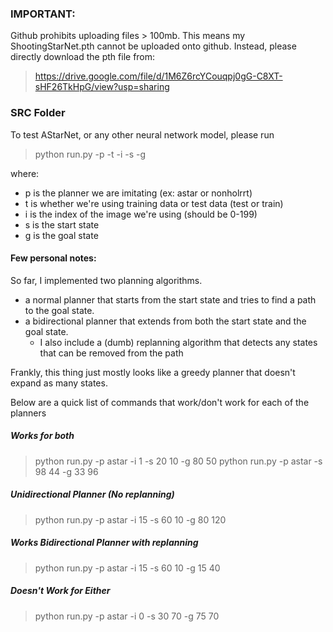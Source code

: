 ### IMPORTANT:

Github prohibits uploading files > 100mb. This means my ShootingStarNet.pth cannot be uploaded onto github. Instead, please directly download the pth file from:

> https://drive.google.com/file/d/1M6Z6rcYCouqpj0gG-C8XT-sHF26TkHpG/view?usp=sharing

### SRC Folder 

To test AStarNet, or any other neural network model, please run 

> python run.py -p -t -i -s -g

where:
- p is the planner we are imitating (ex: astar or nonholrrt)
- t is whether we're using training data or test data (test or train)
- i is the index of the image we're using (should be 0-199)
- s is the start state
- g is the goal state 

#### Few personal notes:

So far, I implemented two planning algorithms. 
- a normal planner that starts from the start state and tries to find a path to the goal state. 
- a bidirectional planner that extends from both the start state and the goal state.
  - I also include a (dumb) replanning algorithm that detects any states that can be removed from the path

Frankly, this thing just mostly looks like a greedy planner that doesn't expand as many states.

Below are a quick list of commands that work/don't work for each of the planners 

##### Works for both 

> python run.py -p astar -i 1 -s 20 10 -g 80 50
> python run.py -p astar -s 98 44 -g 33 96

##### Unidirectional Planner (No replanning)

> python run.py -p astar -i 15 -s 60 10 -g 80 120

##### Works Bidirectional Planner with replanning

> python run.py -p astar -i 15 -s 60 10 -g 15 40


##### Doesn't Work for Either

> python run.py -p astar -i 0 -s 30 70 -g 75 70